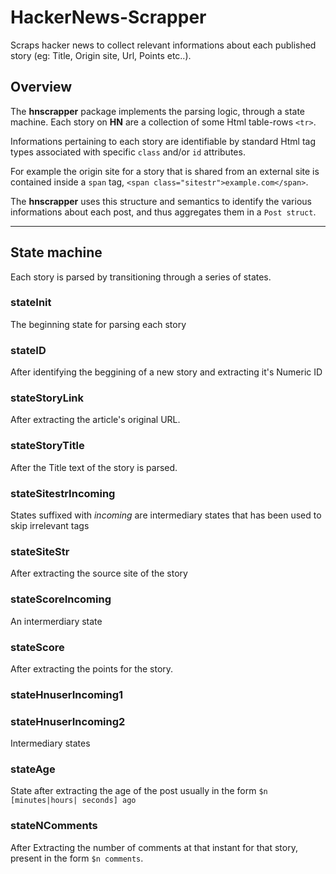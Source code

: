 # HackerNews-Scrapper
Scraps hacker news to collect relevant informations about each published story 
(eg: Title, Origin site, Url, Points etc..).

## Overview
The __hnscrapper__ package implements the parsing logic, through a state machine.
Each story on __HN__ are a collection of some Html table-rows `<tr>`.

Informations pertaining to each story are identifiable by standard Html tag types 
associated with specific `class` and/or `id` attributes.

For example the origin site for a story that is shared from an external site is 
contained inside a `span` tag, `<span class="sitestr">example.com</span>`.

The __hnscrapper__ uses this structure and semantics to identify the various informations about each post, and thus aggregates them in a `Post struct`. 

***
## State machine
Each story is parsed by transitioning through a series of states.
### stateInit
The beginning state for parsing each story
### stateID              
After identifying the beggining of a new story and extracting it's Numeric ID
### stateStoryLink
After extracting the article's original URL.
### stateStoryTitle 
After the Title text of the story is parsed.
### stateSitestrIncoming 
States suffixed with _incoming_ are intermediary states that has been used to skip irrelevant tags
### stateSiteStr         
After extracting the source site of the story
### stateScoreIncoming   
An intermerdiary state
### stateScore 
After extracting the points for the story.   
### stateHnuserIncoming1 
### stateHnuserIncoming2 
Intermediary states    
### stateAge
State after extracting the age of the post usually in the form `$n [minutes|hours| seconds] ago`      
### stateNComments
After Extracting the number of comments at that instant for that story, present in the form `$n comments`.